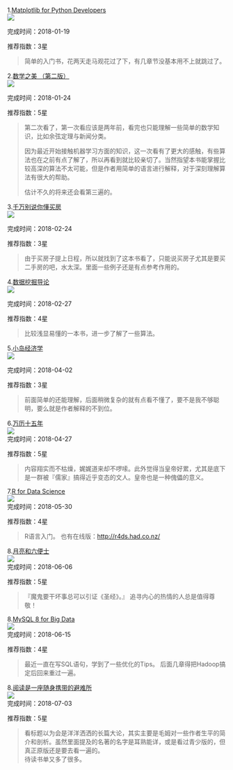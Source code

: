 1.[Matplotlib for Python Developers](https://book.douban.com/subject/4246969/)  
![](https://img3.doubanio.com/lpic/s4272120.jpg)

完成时间：2018-01-19

推荐指数：3星
> 简单的入门书，花两天走马观花过了下，有几章节没基本用不上就跳过了。

2.[数学之美 （第二版）](https://book.douban.com/subject/26163454/)  
![](https://img1.doubanio.com/lpic/s27653128.jpg)  

完成时间：2018-01-24

推荐指数：5星
> 第二次看了，第一次看应该是两年前，看完也只能理解一些简单的数学知识，比如余弦定理与新闻分类。
>
> 因为最近开始接触机器学习方面的知识，这一次看有了更大的感触，有些算法也在之前有点了解了，所以再看到就比较亲切了。当然指望本书能掌握比较高深的算法不太可能，但是作者用简单的语言进行解释，对于深刻理解算法有很大的帮助。
>
> 估计不久的将来还会看第三遍的。

3.[千万别说你懂买房](https://book.douban.com/subject/27041233/)  
![](https://img3.doubanio.com/lpic/s29447182.jpg)  

完成时间：2018-02-24

推荐指数：3星
> 由于买房子提上日程，所以就找到了这本书看了，只能说买房子尤其是要买二手房的吧，水太深。里面一些例子还是有点参考作用的。

4.[数据挖掘导论](https://book.douban.com/subject/5377669/)  
![](https://img1.doubanio.com/lpic/s4548758.jpg)  

完成时间：2018-02-27

推荐指数：4星
> 比较浅显易懂的一本书，进一步了解了一些算法。

5.[小岛经济学](https://book.douban.com/subject/26897464/)  
![](https://img3.doubanio.com/lpic/s29108652.jpg)  

完成时间：2018-04-02

推荐指数：3星
> 前面简单的还能理解，后面稍微复杂的就有点看不懂了，要不是我不够聪明，要么就是作者解释的不到位。

6.[万历十五年](https://book.douban.com/subject/25893465/)  
![](https://img3.doubanio.com/lpic/s28332809.jpg)  
完成时间：2018-04-27

推荐指数：5星
> 内容翔实而不枯燥，娓娓道来却不啰嗦。此外觉得当皇帝好累，尤其是底下是一群被『儒家』搞得近乎变态的文人。皇帝也是一种傀儡的意义。

7.[R for Data Science](https://book.douban.com/subject/26757974/)  
![](https://img3.doubanio.com/view/subject/r/public/s29420851.jpg)  
完成时间：2018-05-30

推荐指数：4星
> R语言入门。 也有在线版：http://r4ds.had.co.nz/

8.[月亮和六便士](https://book.douban.com/subject/25873415/)  
![](https://img3.doubanio.com/view/subject/r/public/s27327762.jpg)  
完成时间：2018-06-06

推荐指数：5星
> 『魔鬼要干坏事总可以引证《圣经》。』
> 追寻内心的热情的人总是值得尊敬！

8.[MySQL 8 for Big Data](https://book.douban.com/subject/30150575/)  
![](https://img3.doubanio.com/view/subject/r/public/s29697840.jpg)  
完成时间：2018-06-15

推荐指数：4星
> 最近一直在写SQL语句，学到了一些优化的Tips。
后面几章得把Hadoop搞定后回来重过一遍。

8.[阅读是一座随身携带的避难所](https://book.douban.com/subject/27024398/)  
![](https://img3.doubanio.com/view/subject/r/public/s29593746.jpg)  
完成时间：2018-07-03

推荐指数：5星
> 看标题以为会是洋洋洒洒的长篇大论，其实主要是毛姆对一些作者生平的简介和剖析。虽然里面提及的名著的名字是耳熟能详，或是看过青少版的，但真正原版还是要去看一遍的。  
待读书单又多了很多。
